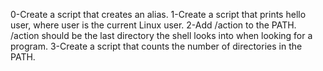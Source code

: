 0-Create a script that creates an alias.
1-Create a script that prints hello user, where user is the current Linux user.
2-Add /action to the PATH. /action should be the last directory the shell looks into when looking for a program.
3-Create a script that counts the number of directories in the PATH.






